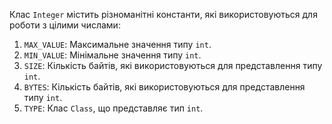Клас `Integer` містить різноманітні константи, які використовуються для роботи з цілими числами:
1. `MAX_VALUE`: Максимальне значення типу `int`.
2. `MIN_VALUE`: Мінімальне значення типу `int`.
3. `SIZE`: Кількість байтів, які використовуються для представлення типу `int`.
4. `BYTES`: Кількість байтів, які використовуються для представлення типу `int`.
5. `TYPE`: Клас `Class`, що представляє тип `int`.

